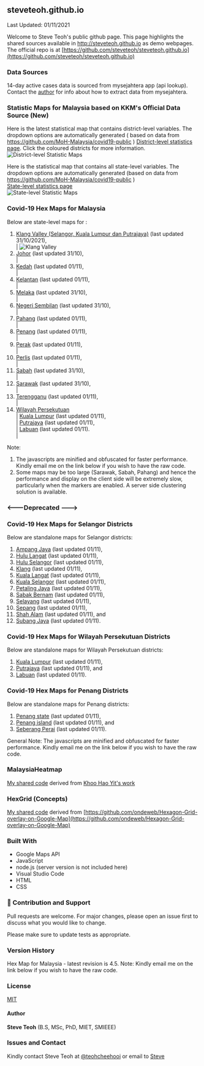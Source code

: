 ﻿## steveteoh.github.io
Last Updated: 01/11/2021

Welcome to Steve Teoh's public github page. This page highlights the shared sources available in http://steveteoh.github.io as demo webpages.
The official repo is at [https://github.com/steveteoh/steveteoh.github.io](https://github.com/steveteoh/steveteoh.github.io)

### Data Sources
14-day active cases data is sourced from mysejahtera app (api lookup). Contact the [author](mailto:chteoh@1utar.my?subject=Mysejahtera "Mysejahtera") for info about how to extract data from mysejahtera.

### Statistic Maps for Malaysia based on KKM's Official Data Source (New)
Here is the latest statistical map that contains district-level variables. The dropdown options are automatically generated ( based on data from https://github.com/MoH-Malaysia/covid19-public ) 
[District-level statistics page](https://steveteoh.github.io/Statistics/main2.html). Click the coloured districts for more information.
![District-level Statistic Maps](https://steveteoh.github.io/img/statistics2.png) 

Here is the statistical map that contains all state-level variables. The dropdown options are automatically generated (based on data from https://github.com/MoH-Malaysia/covid19-public )  
[State-level statistics page](https://steveteoh.github.io/Statistics/)     
![State-level Statistic Maps](https://steveteoh.github.io/img/statistics.png)

### Covid-19 Hex Maps for Malaysia
Below are state-level maps for : <br>
1. [Klang Valley (Selangor, Kuala Lumpur dan Putrajaya)](http://steveteoh.github.io/KlangValley/) (last updated 31/10/2021), <br> |  ![Klang Valley](https://steveteoh.github.io/img/klangvalley.jpg)
2. [Johor](http://steveteoh.github.io/Johor/) (last updated 31/10), <br>        |
3. [Kedah](https://steveteoh.github.io/Kedah/) (last updated 01/11), <br>  |
4. [Kelantan](https://steveteoh.github.io/Kelantan/) (last updated 01/11), <br>  |
5. [Melaka](http://steveteoh.github.io/Melaka/) (last updated 31/10), <br>  |
6. [Negeri Sembilan](http://steveteoh.github.io/NegeriSembilan/) (last updated 31/10), <br>  |
7. [Pahang](https://steveteoh.github.io/Pahang/) (last updated 01/11), <br>  |
8. [Penang](http://steveteoh.github.io/Penang/) (last updated 01/11), <br>  |
9. [Perak](https://steveteoh.github.io/Perak/) (last updated 01/11), <br>  |
10. [Perlis](https://steveteoh.github.io/Perlis/) (last updated 01/11), <br>  |
11. [Sabah](http://steveteoh.github.io/Sabah/) (last updated 31/10), <br>  |
12. [Sarawak](http://steveteoh.github.io/Sarawak/) (last updated 31/10), <br>  |
13. [Terengganu](https://steveteoh.github.io/Terengganu/) (last updated 01/11), <br>  |
14. [Wilayah Persekutuan](http://steveteoh.github.io/Wilayah/) <br>  |
    [Kuala Lumpur](http://steveteoh.github.io/KualaLumpur/) (last updated 01/11), <br>  |
    [Putrajaya](http://steveteoh.github.io/Putrajaya/) (last updated 01/11), <br>  |
    [Labuan](http://steveteoh.github.io/Labuan/) (last updated 01/11).<br>  | 
 
Note: 
1. The javascripts are minified and obfuscated for faster performance. Kindly email me on the link below if you wish to have the raw code. 
2. Some maps may be too large (Sarawak, Sabah, Pahang) and hence the performance and display on the client side will be extremely slow, particularly when the markers are enabled. 
   A server side clustering solution is available.

### <---Deprecated --->
### Covid-19 Hex Maps for Selangor Districts
Below are standalone maps for Selangor districts: <br>
1. [Ampang Jaya](http://steveteoh.github.io/Selangor/AmpangJaya/) (last updated 01/11), <br>
2. [Hulu Langat](http://steveteoh.github.io/Selangor/HuluLangat/) (last updated 01/11), <br>
3. [Hulu Selangor](http://steveteoh.github.io/Selangor/HuluSelangor/) (last updated 01/11), <br>
4. [Klang](http://steveteoh.github.io/Selangor/Klang/) (last updated 01/11), <br>
5. [Kuala Langat](http://steveteoh.github.io/Selangor/KualaLangat/) (last updated 01/11), <br>
6. [Kuala Selangor](http://steveteoh.github.io/Selangor/KualaSelangor/) (last updated 01/11), <br>
7. [Petaling Jaya](http://steveteoh.github.io/Selangor/PetalingJaya/) (last updated 01/11), <br>
8. [Sabak Bernam](http://steveteoh.github.io/Selangor/SabakBernam) (last updated 01/11), <br>
9. [Selayang](http://steveteoh.github.io/Selangor/Selayang/) (last updated 01/11), <br>
10. [Sepang](http://steveteoh.github.io/Selangor/Sepang/) (last updated 01/11), <br>
11. [Shah Alam](http://steveteoh.github.io/Selangor/ShahAlam/) (last updated 01/11), and  <br>
12. [Subang Jaya](http://steveteoh.github.io/Selangor/SubangJaya/) (last updated 01/11).<br>

### Covid-19 Hex Maps for Wilayah Persekutuan Districts
Below are standalone maps for Wilayah Persekutuan districts: <br>
1. [Kuala Lumpur](http://steveteoh.github.io/KualaLumpur) (last updated 01/11),<br>
2. [Putrajaya](http://steveteoh.github.io/Putrajaya) (last updated 01/11), and<br>
3. [Labuan](http://steveteoh.github.io/Labuan) (last updated 01/11).<br>

### Covid-19 Hex Maps for Penang Districts
Below are standalone maps for Penang districts: <br>
1. [Penang state](http://steveteoh.github.io/Penang/index.html) (last updated 01/11),  <br>
2. [Penang island](http://steveteoh.github.io/Penang/island.html) (last updated 01/11), and  <br>
3. [Seberang Perai](http://steveteoh.github.io/Penang/perai.html) (last updated 01/11). <br>

General Note: The javascripts are minified and obfuscated for faster performance. Kindly email me on the link below if you wish to have the raw code. 

### MalaysiaHeatmap
[My shared code](http://steveteoh.github.io/MalaysiaHeatMap) derived from [Khoo Hao Yit's work](https://github.com/KhooHaoYit/KhooHaoYit.github.io/tree/main/Covid19%20Malaysia%20Heatmap)

### HexGrid (Concepts)
[My shared code](http://steveteoh.github.io/HexGrid) derived from [https://github.com/ondeweb/Hexagon-Grid-overlay-on-Google-Map](https://github.com/ondeweb/Hexagon-Grid-overlay-on-Google-Map) 

### Built With

- Google Maps API
- JavaScript
- node.js (server version is not included here)
- Visual Studio Code
- HTML
- CSS

### 🤝 Contribution and Support
Pull requests are welcome. For major changes, please open an issue first to discuss what you would like to change.

Please make sure to update tests as appropriate.

### Version History
Hex Map for Malaysia - latest revision is 4.5.
Note: Kindly email me on the link below if you wish to have the raw code. 

### License
[MIT](https://steveteoh.github.io/LICENSE)

#### Author
**Steve Teoh** (B.S, MSc, PhD, MIET, SMIEEE)

### Issues and Contact
Kindly contact Steve Teoh at [@teohcheehooi](https://twitter.com/teohcheehooi) or email to [Steve](mailto:chteoh@1utar.my?subject=Map "Map")
